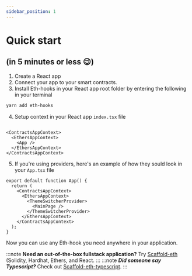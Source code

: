 ```yaml
---
sidebar_position: 1
---
```


# Quick start

## (in 5 minutes or less 😉)

1. Create a React app
2. Connect your app to your smart contracts.
3. Install Eth-hooks in your React app root folder by entering the following in your terminal

```sh
yarn add eth-hooks
```

4. Setup context in your React app `index.tsx` file

```tsx title="src/index.tsx"

<ContractsAppContext>
  <EthersAppContext>
    <App />
  </EthersAppContext>
</ContractsAppContext>

```

5. If you're using providers, here's an example of how they sould look in your `App.tsx` file

```tsx title="src/App.tsx"
export default function App() {
  return (
    <ContractsAppContext>
      <EthersAppContext>
        <ThemeSwitcherProvider>
          <MainPage />
        </ThemeSwitcherProvider>
      </EthersAppContext>
    </ContractsAppContext>
  );
}
```

Now you can use any Eth-hook you need anywhere in your application.

:::note **Need an out-of-the-box fullstack application?**
Try [Scaffold-eth](https://github.com/scaffold-eth/) (Solidity, Hardhat, Ethers, and React.
:::
:::note **_Did someone say Typescript?_**
Check out [Scaffold-eth-typescript](https://github.com/scaffold-eth/scaffold-eth-typescript).
:::

